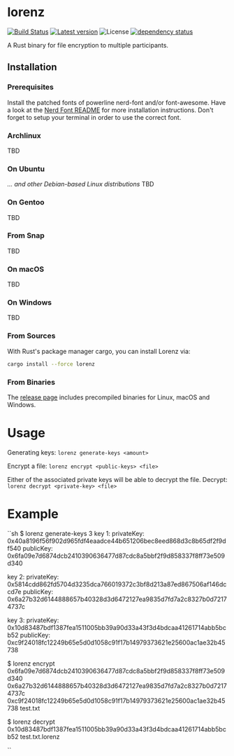 # lorenz
[![Build Status](https://travis-ci.org/elichai/lorenz.svg?branch=master)](https://travis-ci.org/elichai/lorenz)
[![Latest version](https://img.shields.io/crates/v/lorenz.svg)](https://crates.io/crates/lorenz)
![License](https://img.shields.io/crates/l/lorenz.svg)
[![dependency status](https://deps.rs/repo/github/elichai/lorenz/status.svg)](https://deps.rs/repo/github/elichai/lorenz)

A Rust binary for file encryption to multiple participants. 


## Installation

### Prerequisites

Install the patched fonts of powerline nerd-font and/or font-awesome. Have a look at the [Nerd Font README](https://github.com/ryanoasis/nerd-fonts/blob/master/readme.md) for more installation instructions. Don't forget to setup your terminal in order to use the correct font.

### Archlinux
TBD

### On Ubuntu

_... and other Debian-based Linux distributions_
TBD

### On Gentoo
TBD
### From Snap
TBD

### On macOS
TBD

### On Windows
TBD

### From Sources
With Rust's package manager cargo, you can install Lorenz via:

```sh
cargo install --force lorenz
```

### From Binaries

The [release page](https://github.com/elichai/lorenz/releases) includes precompiled binaries for Linux, macOS and Windows.




# Usage

Generating keys: 
`lorenz generate-keys <amount>`

Encrypt a file: 
`lorenz encrypt <public-keys> <file>` 

Either of the associated private keys will be able to decrypt the file.
Decrypt:
`lorenz decrypt <private-key> <file>` 

# Example
``sh
$ lorenz generate-keys 3
key 1: 
privateKey: 0x40a8196f56f902d965fdf4eaadce44b651206bec8eed868d3c8b65df2f9df540
publicKey: 0x6fa09e7d6874dcb2410390636477d87cdc8a5bbf2f9d858337f8ff73e509d340

key 2: 
privateKey: 0x5814cdd862fd5704d3235dca766019372c3bf8d213a87ed867506af146dccd7e
publicKey: 0x6a27b32d6144888657b40328d3d6472127ea9835d7fd7a2c8327b0d72174737c

key 3: 
privateKey: 0x10d83487bdf1387fea1511005bb39a90d33a43f3d4bdcaa41261714abb5bcb52
publicKey: 0xc9f24018fc12249b65e5d0d1058c91f17b14979373621e25600ac1ae32b45738

$ lorenz encrypt 0x6fa09e7d6874dcb2410390636477d87cdc8a5bbf2f9d858337f8ff73e509d340 0x6a27b32d6144888657b40328d3d6472127ea9835d7fd7a2c8327b0d72174737c 0xc9f24018fc12249b65e5d0d1058c91f17b14979373621e25600ac1ae32b45738 test.txt

$ lorenz decrypt 0x10d83487bdf1387fea1511005bb39a90d33a43f3d4bdcaa41261714abb5bcb52 test.txt.lorenz

``